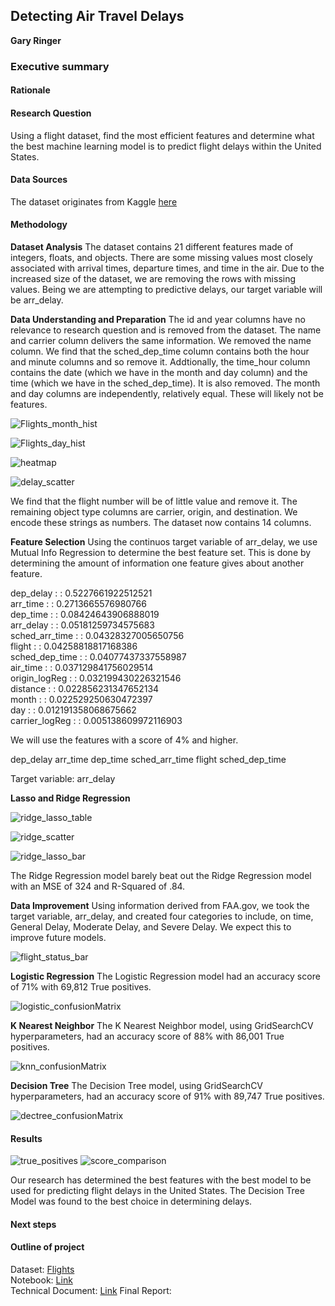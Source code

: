 ## Detecting Air Travel Delays

**Gary Ringer**

### Executive summary
<placeholder for final>

#### Rationale
<placeholder for final>
  
#### Research Question
Using a flight dataset, find the most efficient features and determine what the best machine learning model is to predict flight delays within the United States.

#### Data Sources
The dataset originates from Kaggle [here](https://www.kaggle.com/datasets/monareyhanii/flights/data)

<placeholder for final>

#### Methodology

**Dataset Analysis**
The dataset contains 21 different features made of integers, floats, and objects. There are some missing values most closely associated with arrival times, departure times, and time in the air. Due to the increased size of the dataset, we are removing the rows with missing values. Being we are attempting to predictive delays, our target variable will be arr_delay.

**Data Understanding and Preparation**
The id and year columns have no relevance to research question and is removed from the dataset.
The name and carrier column delivers the same information. We removed the name column.
We find that the sched_dep_time column contains both the hour and minute columns and so remove it. Addtionally, the time_hour column contains the date (which we have in the month and day column) and the time (which we have in the sched_dep_time). It is also removed.
The month and day columns are independently, relatively equal. These will likely not be features.

![Flights_month_hist](https://github.com/danielringer/Capstone_20/assets/61809794/cc017eb4-57c5-4348-b2e8-4ca484b2927a)

![Flights_day_hist](https://github.com/danielringer/Capstone_20/assets/61809794/1f00c09d-72c0-44a3-b691-86d63df400ee)

![heatmap](https://github.com/danielringer/Capstone_20/assets/61809794/096cf7f5-954a-44ec-b7dc-f8abb6839796)

![delay_scatter](https://github.com/danielringer/Capstone_20/assets/61809794/ee4af4ae-a82a-454a-b54f-98d3ffa757cc)

We find that the flight number will be of little value and remove it.
The remaining object type columns are carrier, origin, and destination. We encode these strings as numbers.
The dataset now contains 14 columns.

**Feature Selection**
Using the continuos target variable of arr_delay, we use Mutual Info Regression to determine the best feature set. This is done by determining the amount of information one feature gives about another feature.

dep_delay : : 0.5227661922512521  
arr_time : : 0.2713665576980766  
dep_time : : 0.08424643906888019  
arr_delay : : 0.05181259734575683  
sched_arr_time : : 0.04328327005650756  
flight : : 0.04258818817168386  
sched_dep_time : : 0.04077437337558987  
air_time : : 0.037129841756029514  
origin_logReg : : 0.032199430226321546  
distance : : 0.022856231347652134  
month : : 0.022529250630472397  
day : : 0.012191358068675662  
carrier_logReg : : 0.005138609972116903  

We will use the features with a score of 4% and higher. 

dep_delay
arr_time
dep_time
sched_arr_time
flight
sched_dep_time

Target variable: arr_delay

**Lasso and Ridge Regression**

![ridge_lasso_table](https://github.com/danielringer/Capstone_20/assets/61809794/aea5936e-5a48-40dc-ae3c-1321f0a19521)

![ridge_scatter](https://github.com/danielringer/Capstone_20/assets/61809794/7804bcf0-281b-4813-9ef8-c1f5632e8de5)

![ridge_lasso_bar](https://github.com/danielringer/Capstone_20/assets/61809794/bce396ac-a3c7-42d7-961c-441a0e3796f8)

The Ridge Regression model barely beat out the Ridge Regression model with an MSE of 324 and R-Squared of .84.

**Data Improvement**
Using information derived from FAA.gov, we took the target variable, arr_delay, and created four categories to include, on time, General Delay, Moderate Delay, and Severe Delay.
We expect this to improve future models.

![flight_status_bar](https://github.com/danielringer/Capstone_20/assets/61809794/dff6aa21-4144-4473-8f0e-0c955aa94daa)

**Logistic Regression**
The Logistic Regression model had an accuracy score of 71% with 69,812 True positives.

![logistic_confusionMatrix](https://github.com/danielringer/Capstone_20/assets/61809794/de4e8655-2810-4cf9-b913-bebc81d49a57)

**K Nearest Neighbor**
The K Nearest Neighbor model, using GridSearchCV hyperparameters, had an accuracy score of 88% with 86,001 True positives.

![knn_confusionMatrix](https://github.com/danielringer/Capstone_20/assets/61809794/db4efa91-c0bd-4566-94ef-bd87fe8867ae)

**Decision Tree**
The Decision Tree model, using GridSearchCV hyperparameters, had an accuracy score of 91% with 89,747 True positives.

![dectree_confusionMatrix](https://github.com/danielringer/Capstone_20/assets/61809794/90903689-cc7f-404a-aaed-b95393d80058)

#### Results

![true_positives](https://github.com/danielringer/Capstone_20/assets/61809794/e41b2e75-30a5-4308-848f-423424435ad5)
![score_comparison](https://github.com/danielringer/Capstone_20/assets/61809794/f463e87b-bf61-4ac1-a117-fd9dfb0d5855)

Our research has determined the best features with the best model to be used for predicting flight delays in the United States. The Decision Tree Model was found to the best choice in determining delays.

#### Next steps
<placeholder for final>

#### Outline of project

Dataset: [Flights](https://www.kaggle.com/datasets/monareyhanii/flights/data)   
Notebook: [Link](https://github.com/danielringer/Capstone_20/blob/main/Airline_Delay_DataAnalysis_Modeling.ipynb)  
Technical Document: [Link](https://github.com/danielringer/Capstone_20/blob/main/README.md)
Final Report: <placeholder for final>
